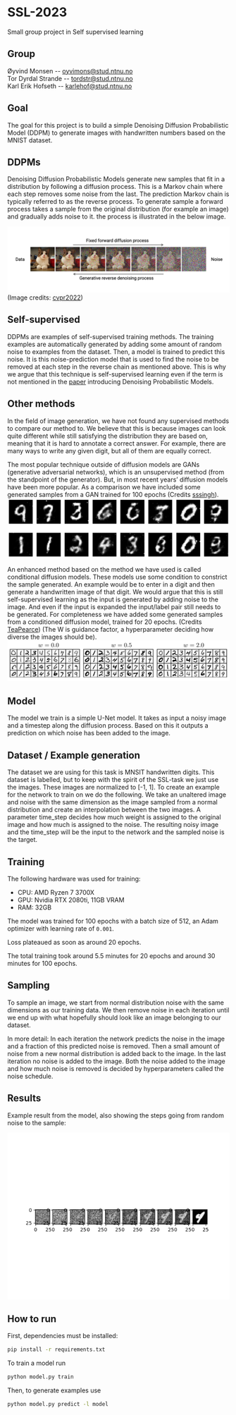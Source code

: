 # SSL-2023
Small group project in Self supervised learning

## Group
Øyvind Monsen -- oyvimons@stud.ntnu.no  
Tor Dyrdal Strande -- tordstr@stud.ntnu.no  
Karl Erik Hofseth -- karlehof@stud.ntnu.no

## Goal

The goal for this project is to build a simple Denoising Diffusion Probabilistic Model (DDPM) to generate images with handwritten numbers based on the MNIST dataset. 


## DDPMs
Denoising Diffusion Probabilistic Models generate new samples that fit in a distribution by following a diffusion process. This is a Markov chain where each step removes some noise from the last. The prediction Markov chain is typically referred to as the reverse process. To generate sample a forward process takes a sample from the original distribution (for example an image) and gradually adds noise to it. the process is illustrated in the below image. 

![Diffusion process](diffusion.png )
(Image credits: [cvpr2022](https://cvpr2022-tutorial-diffusion-models.github.io/))

## Self-supervised
DDPMs are examples of self-supervised training methods. The training examples are automatically generated by adding some amount of random noise to examples from the dataset. Then, a model is trained to predict this noise. It is this noise-prediction model that is used to find the noise to be removed at each step in the reverse chain as mentioned above.
This is why we argue that this technique is self-supervised learning even if the term is not mentioned in the [paper](https://arxiv.org/pdf/2006.11239.pdf) introducing Denoising Probabilistic Models.

## Other methods
In the field of image generation, we have not found any supervised methods to compare our method to. We believe that this is because images can look quite different while still satisfying the distribution they are based on, meaning that it is hard to annotate a correct answer. For example, there are many ways to write any given digit, but all of them are equally correct.

The most popular technique outside of diffusion models are GANs (generative adversarial networks), which is an unsupervised method (from the standpoint of the generator). But, in most recent years’ diffusion models have been more popular. As a comparison we have included some generated samples from a GAN trained for 100 epochs (Credits [sssingh](https://github.com/sssingh/mnist-digit-generation-gan)).
![GAN samples](GAN_samples.png)

An enhanced method based on the method we have used is called conditional diffusion models. These models use some condition to constrict the sample generated. An example would be to enter in a digit and then generate a handwritten image of that digit. We would argue that this is still self-supervised learning as the input is generated by adding noise to the image. And even if the input is expanded the input/label pair still needs to be generated. For completeness we have added some generated samples from a conditioned diffusion model, trained for 20 epochs. (Credits [TeaPearce](https://github.com/TeaPearce/Conditional_Diffusion_MNIST)) (The W is guidance factor, a hyperparameter deciding how diverse the images should be).
![Conditioned samples](Conditioned_samples.png)

## Model

The model we train is a simple U-Net model. It takes as input a noisy image and a timestep along the diffusion process. Based on this it outputs a prediction on which noise has been added to the image. 


## Dataset / Example generation
The dataset we are using for this task is MNSIT handwritten digits. This dataset is labelled, but to keep with the spirit of the SSL-task we just use the images. These images are normalized to [-1, 1].
To create an example for the network to train on we do the following.
We take an unaltered image and noise with the same dimension as the image sampled from a normal distribution and create an interpolation between the two images. A parameter time_step decides how much weight is assigned to the original image and how much is assigned to the noise.
The resulting noisy image and the time_step will be the input to the network and the sampled noise is the target.

## Training

The following hardware was used for training:

- CPU: AMD Ryzen 7 3700X
- GPU: Nvidia RTX 2080ti, 11GB VRAM
- RAM: 32GB

The model was trained for 100 epochs with a batch size of 512, an Adam optimizer with learning rate of `0.001`.

Loss plateaued as soon as around 20 epochs.

The total training took around 5.5 minutes for 20 epochs and around 30 minutes for 100 epochs.


## Sampling
To sample an image, we start from normal distribution noise with the same dimensions as our training data.
We then remove noise in each iteration until we end up with what hopefully should look like an image belonging to our dataset.

In more detail:
In each iteration the network predicts the noise in the image and a fraction of this predicted noise is removed.
Then a small amount of noise from a new normal distribution is added back to the image.
In the last iteration no noise is added to the image.
Both the noise added to the image and how much noise is removed is decided by hyperparameters called the noise schedule.



## Results

Example result from the model, also showing the steps going from random noise to the sample: 

![Example result](fig_readme.png)


## How to run 

First, dependencies must be installed: 
```bash
pip install -r requirements.txt
```

To train a model run 
```bash 
python model.py train
```

Then, to generate examples use

```bash
python model.py predict -l model
```
